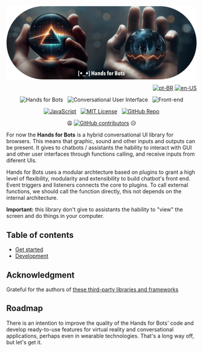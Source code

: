 <div align="center"><img src="./hands-for-bots-cover.png" alt="[•_•] Hands for Bots" style="max-width: 100%;width: 700px;margin: auto;display: block;"></div>

<div align="right">

[![pt-BR](https://img.shields.io/badge/pt-BR-white)](./docs/pt-br/README.md)
[![en-US](https://img.shields.io/badge/en-US-white)](./README.md)

</div>

<div align="center">

![Hands for Bots](https://img.shields.io/badge/[•__•]-Hands_for_Bots-purple?style=social) &nbsp; ![Conversational User Interface](https://img.shields.io/badge/🗣-Conversational_UI-purple?style=social) &nbsp; ![Front-end](https://img.shields.io/badge/📺-Front_end-purple?style=social)

[![JavaScript](https://img.shields.io/badge/javascript-%23323330.svg?style=for-the-badge&logo=javascript&logoColor=%23F7DF1E)](https://www.javascript.com) &nbsp; [![MIT License](https://img.shields.io/badge/license-MIT-green?style=for-the-badge&color=%23750014)](./LICENSE.md) &nbsp; [![GitHub Repo](https://img.shields.io/badge/github-%23323330.svg?style=for-the-badge&logo=github&logoColor=%23FFFFFF)](https://github.com/alexlana/handsforbots)

😩 [![GitHub contributors](https://img.shields.io/github/contributors/alexlana/handsforbots)](https://GitHub.com/alexlana/handsforbots/graphs/contributors/) 😥

</div>

For now the **Hands for Bots** is a hybrid conversational UI library for browsers. This means that graphic, sound and other inputs and outputs can be present. It gives to chatbots / assistants the hability to interact with GUI and other user interfaces through functions calling, and receive inputs from diferent UIs.

Hands for Bots uses a modular archtecture based on plugins to grant a high level of flexibility, modularity and extensibility to build chatbot's front end. Event triggers and listeners connects the core to plugins. To call external functions, we should call the function directly, this not depends on the internal architecture.

**Important:** this library don't give to assistants the hability to "view" the screen and do things in your computer.

## Table of contents

- [Get started](./docs/getstarted.md)
- [Development](./docs/development.md)

## Acknowledgment

Grateful for the authors of [these third-party libraries and frameworks](./NOTICE.md)

## Roadmap

There is an intention to improve the quality of the Hands for Bots' code and develop ready-to-use features for virtual reality and conversational applications, perhaps even in wearable technologies. That's a long way off, but let's get it.

